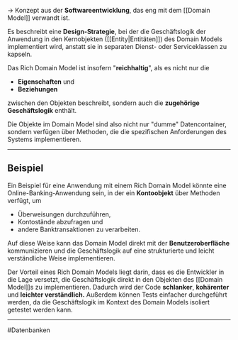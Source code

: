 -> Konzept aus der **Softwareentwicklung**, das eng mit dem [[Domain Model]] verwandt ist. 

Es beschreibt eine **Design-Strategie**, bei der die Geschäftslogik der Anwendung in den Kernobjekten ([[Entity|Entitäten]]) des Domain Models implementiert wird, anstatt sie in separaten Dienst- oder Serviceklassen zu kapseln.

Das Rich Domain Model ist insofern "**reichhaltig**", als es nicht nur die

- **Eigenschaften** und 
- **Beziehungen** 

zwischen den Objekten beschreibt, sondern auch die **zugehörige Geschäftslogik** enthält. 

Die Objekte im Domain Model sind also nicht nur "dumme" Datencontainer, sondern verfügen über Methoden, die die spezifischen Anforderungen des Systems implementieren.

___

## Beispiel

Ein Beispiel für eine Anwendung mit einem Rich Domain Model könnte eine Online-Banking-Anwendung sein, in der ein **Kontoobjekt** über Methoden verfügt, um 

- Überweisungen durchzuführen, 
- Kontostände abzufragen und 
- andere Banktransaktionen zu verarbeiten. 

Auf diese Weise kann das Domain Model direkt mit der **Benutzeroberfläche** kommunizieren und die Geschäftslogik auf eine strukturierte und leicht verständliche Weise implementieren.

Der Vorteil eines Rich Domain Models liegt darin, dass es die Entwickler in die Lage versetzt, die Geschäftslogik direkt in den Objekten des [[Domain Model]]s zu implementieren. 
Dadurch wird der Code **schlanker**, **kohärenter** und **leichter verständlich.** Außerdem können Tests einfacher durchgeführt werden, da die Geschäftslogik im Kontext des Domain Models isoliert getestet werden kann.

___
#Datenbanken